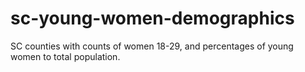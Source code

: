 sc-young-women-demographics
===========================

SC counties with counts of women 18-29, and percentages of young women to total population.
